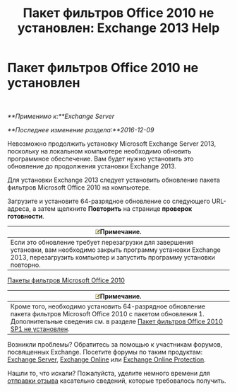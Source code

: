 ﻿---
title: 'Пакет фильтров Office 2010 не установлен: Exchange 2013 Help'
TOCTitle: Пакет фильтров Office 2010 не установлен
ms:assetid: 6a09ac9e-67a6-44db-94f0-aa8c89e94468
ms:mtpsurl: https://technet.microsoft.com/ru-ru/library/ms.exch.setupreadiness.msfilterpackv2notinstalled(v=EXCHG.150)
ms:contentKeyID: 50488182
ms.date: 04/30/2018
mtps_version: v=EXCHG.150
ms.translationtype: HT
---

# Пакет фильтров Office 2010 не установлен

 

_**Применимо к:**Exchange Server_

_**Последнее изменение раздела:**2016-12-09_

Невозможно продолжить установку Microsoft Exchange Server 2013, поскольку на локальном компьютере необходимо обновить программное обеспечение. Вам будет нужно установить это обновление до продолжения установки Exchange 2013.

Для установки Exchange 2013 следует установить обновление пакета фильтров Microsoft Office 2010 на компьютере.

Загрузите и установите 64-разрядное обновление со следующего URL-адреса, а затем щелкните **Повторить** на странице **проверок готовности**.

<table>
<thead>
<tr class="header">
<th><img src="images/JJ126620.note(EXCHG.150).gif" title="Примечание" alt="Примечание" />Примечание.</th>
</tr>
</thead>
<tbody>
<tr class="odd">
<td>Если это обновление требует перезагрузки для завершения установки, вам необходимо закрыть программу установки Exchange 2013, перезагрузить компьютер и запустить программу установки повторно.</td>
</tr>
</tbody>
</table>


[Пакеты фильтров Microsoft Office 2010](https://go.microsoft.com/fwlink/p/?linkid=191548)

<table>
<thead>
<tr class="header">
<th><img src="images/JJ126620.note(EXCHG.150).gif" title="Примечание" alt="Примечание" />Примечание.</th>
</tr>
</thead>
<tbody>
<tr class="odd">
<td>Кроме того, необходимо установить 64-разрядное обновление пакета фильтров Microsoft Office 2010 с пакетом обновления 1. Дополнительные сведения см. в разделе <a href="office-2010-filter-pack-sp1-not-installed-exchange-2013-help.md">Пакет фильтров Office 2010 SP1 не установлен</a>.</td>
</tr>
</tbody>
</table>


Возникли проблемы? Обратитесь за помощью к участникам форумов, посвященных Exchange. Посетите форумы по таким продуктам: [Exchange Server](https://go.microsoft.com/fwlink/p/?linkid=60612), [Exchange Online](https://go.microsoft.com/fwlink/p/?linkid=267542) или [Exchange Online Protection](https://go.microsoft.com/fwlink/p/?linkid=285351).

Нашли то, что искали? Пожалуйста, уделите немного времени для [отправки отзыва](mailto:exsetuphelpfeedback@microsoft.com?subject=exchange%202013%20setup%20help%20feedbac) касательно сведений, которые требовалось получить.


